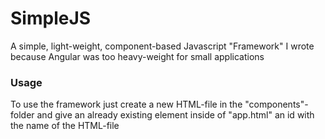 # SimpleJS
A simple, light-weight, component-based Javascript "Framework" I wrote because Angular was too heavy-weight for small applications

### Usage
To use the framework just create a new HTML-file in the "components"-folder and give an already existing element inside of "app.html" an id with the name of the HTML-file
